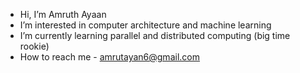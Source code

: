 -  Hi, I’m Amruth Ayaan 
-  I’m interested in computer architecture and machine learning
-  I’m currently learning parallel and distributed computing (big time rookie)
-  How to reach me - amrutayan6@gmail.com

